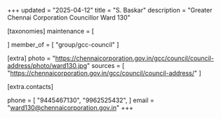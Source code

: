 +++
updated = "2025-04-12"
title = "S. Baskar"
description = "Greater Chennai Corporation Councillor Ward 130"

[taxonomies]
maintenance = [

]
member_of = [
    "group/gcc-council"
]

[extra]
photo = "https://chennaicorporation.gov.in/gcc/council/council-address/photo/ward130.jpg"
sources = [
    "https://chennaicorporation.gov.in/gcc/council/council-address/"
]

[extra.contacts]

phone = [
    "9445467130",
    "9962525432",
    ]
email = "ward130@chennaicorporation.gov.in"
+++